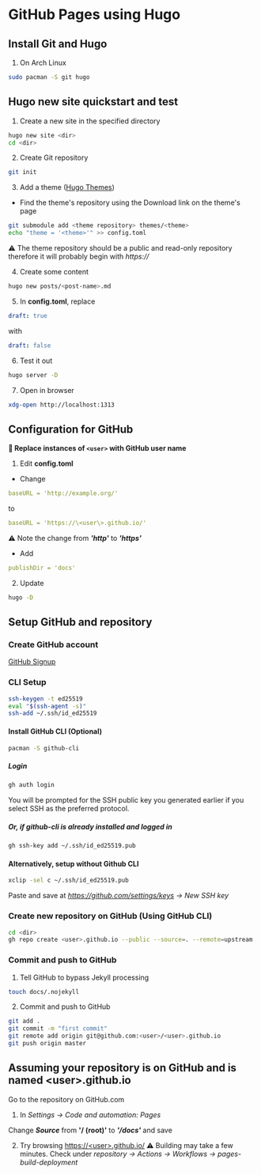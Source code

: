 # GitHub Pages using Hugo 

## Install Git and Hugo
1. On Arch Linux
```sh
sudo pacman -S git hugo
```

## Hugo new site quickstart and test
1. Create a new site in the specified directory
```sh
hugo new site <dir>
cd <dir>
```

2. Create Git repository
```sh
git init
```

3. Add a theme ([Hugo Themes](https://themes.gohugo.io/))
- Find the theme's repository using the Download link on the theme's page
```sh
git submodule add <theme repository> themes/<theme>
echo "theme = '<theme>'" >> config.toml
```
:warning: The theme repository should be a public and read-only repository therefore it will probably begin with *https://*

4. Create some content
```sh
hugo new posts/<post-name>.md
```

5. In **config.toml**, replace
```yaml
draft: true
```
with
```yaml
draft: false
```

6. Test it out
```sh
hugo server -D
```

7. Open in browser
```sh
xdg-open http://localhost:1313
```

## Configuration for GitHub
**:bell: Replace instances of `<user>` with GitHub user name**
1.  Edit **config.toml**
 - Change
```yaml
baseURL = 'http://example.org/'
```

to

```yaml
baseURL = 'https://\<user\>.github.io/'
```
 :warning: Note the change from ***'http'*** to ***'https'***
 - Add
```yaml
publishDir = 'docs'
```
2. Update
```sh
hugo -D
```

## Setup GitHub and repository
### Create GitHub account
[GitHub Signup](https://github.com/signup)

### CLI Setup
```sh
ssh-keygen -t ed25519
eval "$(ssh-agent -s)"
ssh-add ~/.ssh/id_ed25519
```

#### Install GitHub CLI (Optional)
```sh
pacman -S github-cli
```

##### Login
```sh
gh auth login
```

You will be prompted for the SSH public key you generated earlier if you select SSH as the preferred protocol.

##### Or, if github-cli is already installed and logged in

```sh
gh ssh-key add ~/.ssh/id_ed25519.pub
```


#### Alternatively, setup without Github CLI

```sh
xclip -sel c ~/.ssh/id_ed25519.pub
```

Paste and save at *https://github.com/settings/keys -> New SSH key*

### Create new repository on GitHub (Using GitHub CLI)
```sh
cd <dir>
gh repo create <user>.github.io --public --source=. --remote=upstream
```

### Commit and push to GitHub
1. Tell GitHub to bypass Jekyll processing
```sh
touch docs/.nojekyll
```
2. Commit and push to GitHub
```sh
git add .
git commit -m "first commit"
git remote add origin git@github.com:<user>/<user>.github.io
git push origin master
```


## Assuming your repository is on GitHub and is named \<user\>.github.io
Go to the repository on GitHub.com

1. In *Settings -> Code and automation: Pages*

Change ***Source*** from **'/ (root)'** to ***'/docs'*** and save


2. Try browsing [https://\<user\>.github.io/](https://\<user\>.github.io/)
:warning: Building may take a few minutes. Check under *repository -> Actions -> Workflows -> 
pages-build-deployment*
